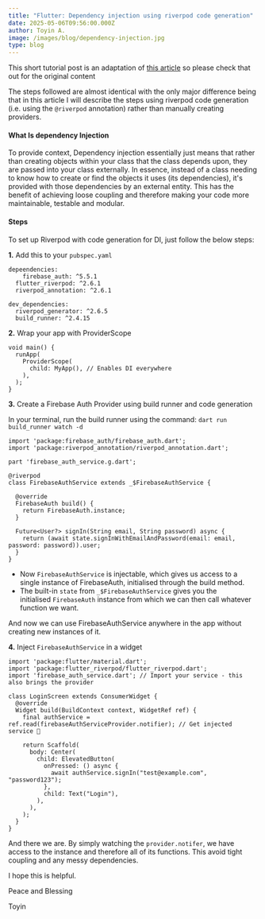 ```yaml
---
title: "Flutter: Dependency injection using riverpod code generation"
date: 2025-05-06T09:56:00.000Z
author: Toyin A.
image: /images/blog/dependency-injection.jpg
type: blog
---
```

This short tutorial post is an adaptation of [this article](https://medium.com/@ziad.w.khedr/dependency-injection-in-flutter-using-riverpod-1118b7784893) so please check that out for the original content

The steps followed are almost identical with the only major difference being that in this article I will describe the steps using riverpod code generation (i.e. using the `@riverpod` annotation) rather than manually creating providers. 

#### What Is dependency Injection

To provide context, Dependency injection essentially just means that rather than creating objects within your class that the class depends upon, they are passed into your class externally. In essence, instead of a class needing to know how to create or find the objects it uses (its dependencies), it's provided with those dependencies by an external entity. This has the benefit of achieving loose coupling and therefore making your code more maintainable, testable and modular.

#### Steps

To set up Riverpod with code generation for DI, just follow the below steps:

**1.** Add this to your `pubspec.yaml`

```
depeendencies:
	firebase_auth: ^5.5.1  
  flutter_riverpod: ^2.6.1
  riverpod_annotation: ^2.6.1
  
dev_dependencies:
  riverpod_generator: ^2.6.5
  build_runner: ^2.4.15
```

**2.** Wrap your app with ProviderScope

```
void main() {
  runApp(
    ProviderScope(
      child: MyApp(), // Enables DI everywhere
    ),
  );
}
```

**3.** Create a Firebase Auth Provider using build runner and code generation

In your terminal, run the build runner using the command: `dart run build_runner watch -d `

```
import 'package:firebase_auth/firebase_auth.dart';
import 'package:riverpod_annotation/riverpod_annotation.dart';

part 'firebase_auth_service.g.dart';

@riverpod
class FirebaseAuthService extends _$FirebaseAuthService {

  @override
  FirebaseAuth build() {
    return FirebaseAuth.instance;
  }
  
  Future<User?> signIn(String email, String password) async {
    return (await state.signInWithEmailAndPassword(email: email, password: password)).user;
  }
}
```

* Now `FirebaseAuthService` is injectable, which gives us access to a single instance of FirebaseAuth, initialised through the build method.
* The built-in `state` from `_$FirebaseAuthService` gives you the initialised `FirebaseAuth` instance from which we can then call whatever function we want.

And now we can use FirebaseAuthService anywhere in the app without creating new instances of it. 

**4.** Inject `FirebaseAuthService` in a widget

```
import 'package:flutter/material.dart';
import 'package:flutter_riverpod/flutter_riverpod.dart';
import 'firebase_auth_service.dart'; // Import your service - this also brings the provider

class LoginScreen extends ConsumerWidget {
  @override
  Widget build(BuildContext context, WidgetRef ref) {
    final authService = ref.read(firebaseAuthServiceProvider.notifier); // Get injected service 🎯

    return Scaffold(
      body: Center(
        child: ElevatedButton(
          onPressed: () async {
            await authService.signIn("test@example.com", "password123");
          },
          child: Text("Login"),
        ),
      ),
    );
  }
}
```

And there we are. By simply watching the `provider.notifer`, we have access to the instance and therefore all of its functions. This avoid tight coupling and any messy dependencies.

I hope this is helpful.

Peace and Blessing

Toyin
